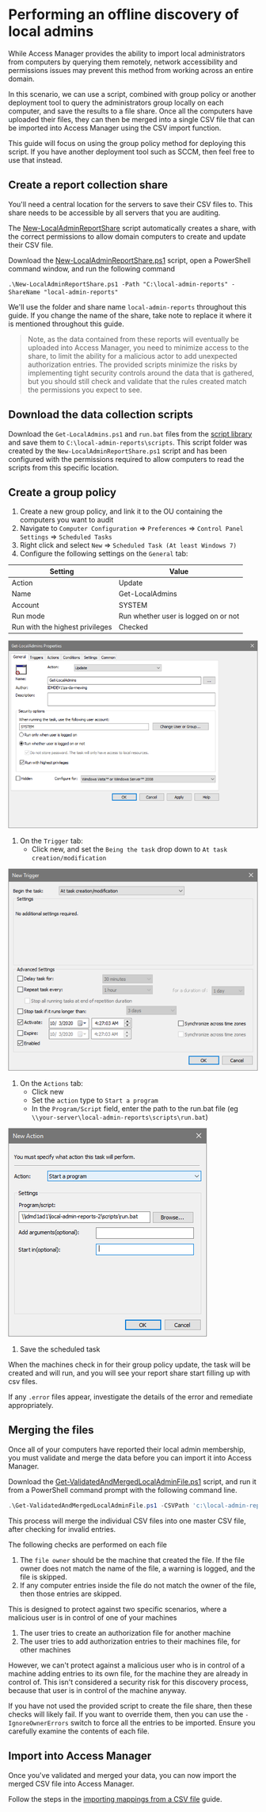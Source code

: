 # Performing an offline discovery of local admins

While Access Manager provides the ability to import local administrators from computers by querying them remotely, network accessibility and permissions issues may prevent this method from working across an entire domain.

In this scenario, we can use a script, combined with group policy or another deployment tool to query the administrators group locally on each computer, and save the results to a file share. Once all the computers have uploaded their files, they can then be merged into a single CSV file that can be imported into Access Manager using the CSV import function.

This guide will focus on using the group policy method for deploying this script. If you have another deployment tool such as SCCM, then feel free to use that instead.

## Create a report collection share

You'll need a central location for the servers to save their CSV files to. This share needs to be accessible by all servers that you are auditing.

The [New-LocalAdminReportShare](https://github.com/lithnet/access-manager/blob/master/src/Lithnet.AccessManager/Lithnet.AccessManager.Server.UI/ScriptTemplates/OfflineLocalAdminReport/New-LocalAdminReportShare.ps1) script automatically creates a share, with the correct permissions to allow domain computers to create and update their CSV file.

Download the [New-LocalAdminReportShare.ps1](https://github.com/lithnet/access-manager/blob/master/src/Lithnet.AccessManager/Lithnet.AccessManager.Server.UI/ScriptTemplates/OfflineLocalAdminReport/New-LocalAdminReportShare.ps1) script, open a PowerShell command window, and run the following command

```
.\New-LocalAdminReportShare.ps1 -Path "C:\local-admin-reports" -ShareName "local-admin-reports"
```

We'll use the folder and share name `local-admin-reports` throughout this guide. If you change the name of the share, take note to replace it where it is mentioned throughout this guide.

> Note, as the data contained from these reports will eventually be uploaded into Access Manager, you need to minimize access to the share, to limit the ability for a malicious actor to add unexpected authorization entries. The provided scripts minimize the risks by implementing tight security controls around the data that is gathered, but you should still check and validate that the rules created match the permissions you expect to see.

## Download the data collection scripts

Download the `Get-LocalAdmins.ps1` and `run.bat` files from the [script library](https://github.com/lithnet/access-manager/tree/master/src/Lithnet.AccessManager/Lithnet.AccessManager.Server.UI/ScriptTemplates/OfflineLocalAdminReport) and save them to `C:\local-admin-reports\scripts`. This script folder was created by the `New-LocalAdminReportShare.ps1` script and has been configured with the permissions required to allow computers to read the scripts from this specific location.

## Create a group policy

1. Create a new group policy, and link it to the OU containing the computers you want to audit
2. Navigate to `Computer Configuration` => `Preferences` => `Control Panel Settings` => `Scheduled Tasks`
3. Right click and select `New` => `Scheduled Task (At least Windows 7)`
4. Configure the following settings on the `General` tab:

| Setting                         | Value                                |
| ------------------------------- | ------------------------------------ |
| Action                          | Update                               |
| Name                            | Get-LocalAdmins                      |
| Account                         | SYSTEM                               |
| Run mode                        | Run whether user is logged on or not |
| Run with the highest privileges | Checked                              |

![](../../.gitbook/assets/group-policy-local-admins-script-scheduledtask-general.png)

1. On the `Trigger` tab:
   * Click new, and set the `Being the task` drop down to `At task creation/modification`

![](../../.gitbook/assets/group-policy-local-admins-script-scheduledtask-trigger-new.png)

1. On the `Actions` tab:
   * Click new
   * Set the `action` type to `Start a program`
   * In the `Program/Script` field, enter the path to the run.bat file (eg `\\your-server\local-admin-reports\scripts\run.bat`)

![](../../.gitbook/assets/group-policy-local-admins-script-scheduledtask-action-new.png)

1. Save the scheduled task

When the machines check in for their group policy update, the task will be created and will run, and you will see your report share start filling up with csv files.

If any `.error` files appear, investigate the details of the error and remediate appropriately.

## Merging the files

Once all of your computers have reported their local admin membership, you must validate and merge the data before you can import it into Access Manager.

Download the [Get-ValidatedAndMergedLocalAdminFile.ps1](https://github.com/lithnet/access-manager/blob/master/src/Lithnet.AccessManager/Lithnet.AccessManager.Server.UI/ScriptTemplates/OfflineLocalAdminReport/Get-ValidatedAndMergedLocalAdminFile.ps1) script, and run it from a PowerShell command prompt with the following command line.

```powershell
.\Get-ValidatedAndMergedLocalAdminFile.ps1 -CSVPath 'c:\local-admin-reports' -OutFile 'c:\merged-results.csv'
```

This process will merge the individual CSV files into one master CSV file, after checking for invalid entries.

The following checks are performed on each file

1. The `file owner` should be the machine that created the file. If the file owner does not match the name of the file, a warning is logged, and the file is skipped.
2. If any computer entries inside the file do not match the owner of the file, then those entries are skipped.

This is designed to protect against two specific scenarios, where a malicious user is in control of one of your machines

1. The user tries to create an authorization file for another machine
2. The user tries to add authorization entries to their machines file, for other machines

However, we can't protect against a malicious user who is in control of a machine adding entries to its own file, for the machine they are already in control of. This isn't considered a security risk for this discovery process, because that user is in control of the machine anyway.

If you have not used the provided script to create the file share, then these checks will likely fail. If you want to override them, then you can use the `-IgnoreOwnerErrors` switch to force all the entries to be imported. Ensure you carefully examine the contents of each file.

## Import into Access Manager

Once you've validated and merged your data, you can now import the merged CSV file into Access Manager.

Follow the steps in the [importing mappings from a CSV file](importing-mappings-from-a-csv-file.md) guide.

